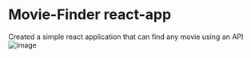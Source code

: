 # Movie-Finder react-app
Created a simple react application that can find any movie using an API
![image](https://user-images.githubusercontent.com/56802713/190020720-5137abd0-18e1-43f7-a203-ab0f5b23239b.png)

